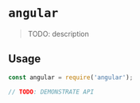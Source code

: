 # `angular`

> TODO: description

## Usage

```javascript
const angular = require('angular');

// TODO: DEMONSTRATE API
```
